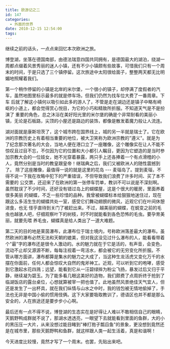 ```yaml
---
title: 欧游记之二
id: 147
categories:
  - 外面的世界
date: 2010-12-15 12:54:00
tags:
---
```


继续之前的话头，一点点来回忆本次欧洲之旅。

博登湖，坐落在德国南部，由德法瑞意四国共同拥有，是德国最大的湖泊，绕湖一周都点缀着风景秀丽的迷人小镇，还有不少小镇颇有些故事，可惜我们只有一个周末的时间，于是只选了三个镇停留。这次旅途中太阳很给面子，整整两天都无比明媚地照耀着我们。

第一个稍作停留的小镇是北岸的米尔堡，一个很小的镇子，却停满了度假者的汽车，虽然地图里标示最多的就是停车场，但我们仍然为找车位大费了一番周章。下车
后就了解这小镇何以吸引如此多的游人了，不管是走在湖边还是镇子中略有崎岖的小道上，都会觉得赏心悦目，为它的小巧和精致所折服。不知道天气是不是扮演了
重要的角色，总之沐浴在美好阳光里的米尔堡的确是个非常耐看的美丽小镇，无论是石板路，尖顶的小屋还是路边的装饰，都像是散发着魔力般让人流连。

湖对面就是康斯坦茨了，这个城市跨在国界线上，城的另一半就是瑞士了。它在欧洲的宗教历史上有着相当重要的地位，被大卫笑称为欧洲宗教的"遵义"。就是为
了纪念那次著名的大会，当地人便在港口立了一座雕像，这个雕像实在让人不能不惊叹且过目不忘，不仅因为它的位置和大小都引人瞩目，更因为它塑造的是当时参
加宗教大会的一位妓女，她不光穿着暴露，两只手上还各捧着一个有点滑稽的小人，竟然分别是当时的教皇跟皇帝！继瑞典之后，我们又被欧洲人的随性震撼到了。
除了这座雕像，最值得一说的就是这里的花岛 --- 麦瑙岛了。提到麦瑙，不得不说一下我在攻略中犯下的严重错误，不但导致我们浪费了许多时间、买了本不需要的
公交票，还迎来了在欧洲的第一张停车罚单，教训不可以说是不深刻啊。虽然耽误了不少时间，还好没有错过岛上的蝴蝶屋，这是个很大的暖房，里面养着很多美丽
的蝴蝶，不乏一些珍惜的品种。我曾被蝴蝶标本给狠狠地迷住过，现在跟这么多活生生的蝴蝶共处一室，感受它们舞动翅膀的微风，近观它们在叶间休憩进食，也无
怪乎直待到关门了被赶出来。不过，越美丽的蝴蝶，在蜕变之前的毛虫也越骇人吧，仔细观察叶下的树枝，时不时就能看到各色恐怖的毛虫。要孕育美丽，就要先喂
养毛虫，蝴蝶真是给人类出了一道大难题。

第二天的目的地是莱茵瀑布，此瀑布位于瑞士境内，号称欧洲落差最大的瀑布。虽然欧洲的瀑布必然无法和天朝的媲美，但对我这没见过什么瀑布的人，能看看带着
个"最"字的瀑布还是很令人激动的。水的魅力就在于它是活的，有声音，会变色，流动不止却又源源不断，每每注视着一弯活水，都会被它的无穷变化所折服。不
管从哪方面讲，瀑布都算是集水的魅力之大成了，当这种生龙活虎又变化万千的水摆在你面前，任何人都会惊叹大自然的鬼斧神工。近观，可以听到它的咆哮，感受
到它激起水花四溅；远望，能看到它从一汪碧绿摔为粉尘飞扬，暴发过后又归于平静，继续凝为碧玉。为了能多看几眼这美好的造物，我们颇费了点周折终于抢到了
临湖饭店的露台桌位，心想就算被宰一把也值了。此地虽然风景绝佳天气宜人，但还是发生了一出杯具，就在我们纵情与山水之中时，我的钱包被无情地偷掉了，手
法也无非是中国小偷的惯用伎俩。这下大家要吸取教训了，德语区也并不都是那么安全的，人在旅途还是要步步小心啊。

最后还有一点不得不说，博登湖的生态实在是好得让人难以不敢相信自己的眼睛，天鹅野鸭成群就不说了，那湖水透透亮，一眼望下去就能看到里面的鱼群，大的小
的黑压压一大片，从来没想过能目睹到"棒打狍子瓢舀鱼"的景象，更没想到竟然还是在城市里，那些天鹅野鸭和鱼群，就这样跟人类一起生活着，真是和谐啊！

今天进度比较慢，竟然才写了一个周末。也罢，先贴出来吧。
